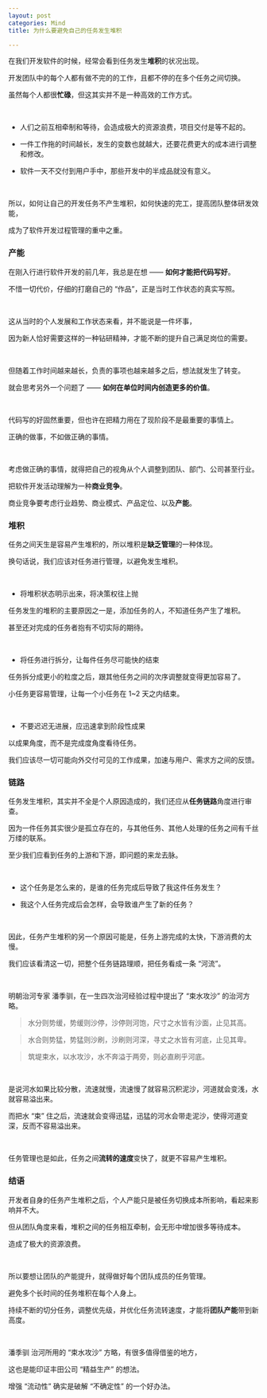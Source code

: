 ```yaml
---
layout: post
categories: Mind
title: 为什么要避免自己的任务发生堆积

---
```


在我们开发软件的时候，经常会看到任务发生**堆积**的状况出现。

开发团队中的每个人都有做不完的的工作，且都不停的在多个任务之间切换。

虽然每个人都很**忙碌**，但这其实并不是一种高效的工作方式。

<br/>

+ 人们之前互相牵制和等待，会造成极大的资源浪费，项目交付是等不起的。

+ 一件工作拖的时间越长，发生的变数也就越大，还要花费更大的成本进行调整和修改。

+ 软件一天不交付到用户手中，那些开发中的半成品就没有意义。

<br/>

所以，如何让自己的开发任务不产生堆积，如何快速的完工，提高团队整体研发效能，

成为了软件开发过程管理的重中之重。

### 产能

在刚入行进行软件开发的前几年，我总是在想 —— **如何才能把代码写好**。

不惜一切代价，仔细的打磨自己的 “作品”，正是当时工作状态的真实写照。

<br/>

这从当时的个人发展和工作状态来看，并不能说是一件坏事，

因为新人恰好需要这样的一种钻研精神，才能不断的提升自己满足岗位的需要。

<br/>

但随着工作时间越来越长，负责的事项也越来越多之后，想法就发生了转变。

就会思考另外一个问题了 —— **如何在单位时间内创造更多的价值**。

<br/>

代码写的好固然重要，但也许在把精力用在了现阶段不是最重要的事情上。

正确的做事，不如做正确的事情。

<br/>

考虑做正确的事情，就得把自己的视角从个人调整到团队、部门、公司甚至行业。

把软件开发活动理解为一种**商业竞争**。

商业竞争要考虑行业趋势、商业模式、产品定位、以及**产能**。

### 堆积

任务之间天生是容易产生堆积的，所以堆积是**缺乏管理**的一种体现。

换句话说，我们应该对任务进行管理，以避免发生堆积。

<br/>

+ 将堆积状态明示出来，将决策权往上抛

任务发生的堆积的主要原因之一是，添加任务的人，不知道任务产生了堆积。

甚至还对完成的任务者抱有不切实际的期待。

<br/>

+ 将任务进行拆分，让每件任务尽可能快的结束

任务拆分成更小的粒度之后，跟其他任务之间的次序调整就变得更加容易了。

小任务更容易管理，让每一个小任务在 1~2 天之内结束。

<br/>

+ 不要迟迟无进展，应迅速拿到阶段性成果

以成果角度，而不是完成度角度看待任务。

我们应该尽一切可能向外交付可见的工作成果，加速与用户、需求方之间的反馈。

### 链路

任务发生堆积，其实并不全是个人原因造成的，我们还应从**任务链路**角度进行审查。

因为一件任务其实很少是孤立存在的，与其他任务、其他人处理的任务之间有千丝万缕的联系。

至少我们应看到任务的上游和下游，即问题的来龙去脉。

<br/>

+ 这个任务是怎么来的，是谁的任务完成后导致了我这件任务发生？

+ 我这个人任务完成后会怎样，会导致谁产生了新的任务？

<br/>

因此，任务产生堆积的另一个原因可能是，任务上游完成的太快，下游消费的太慢。

我们应该看清这一切，把整个任务链路理顺，把任务看成一条 “河流”。

<br/>

明朝治河专家 潘季驯，在一生四次治河经验过程中提出了 “束水攻沙” 的治河方略。

> 水分则势缓，势缓则沙停，沙停则河饱，尺寸之水皆有沙面，止见其高。

> 水合则势猛，势猛则沙刷，沙刷则河深，寻丈之水皆有河底，止见其卑。

> 筑堤束水，以水攻沙，水不奔溢于两旁，则必直刷乎河底。

<br/>

是说河水如果比较分散，流速就慢，流速慢了就容易沉积泥沙，河道就会变浅，水就容易溢出来。

而把水 “束” 住之后，流速就会变得迅猛，迅猛的河水会带走泥沙，使得河道变深，反而不容易溢出来。

<br/>

任务管理也是如此，任务之间**流转的速度**变快了，就更不容易产生堆积。

### 结语

开发者自身的任务产生堆积之后，个人产能只是被任务切换成本所影响，看起来影响并不大。

但从团队角度来看，堆积之间的任务相互牵制，会无形中增加很多等待成本。

造成了极大的资源浪费。

<br/>

所以要想让团队的产能提升，就得做好每个团队成员的任务管理。

避免多个长时间的任务堆积在每个人身上。

持续不断的切分任务，调整优先级，并优化任务流转速度，才能将**团队产能**带到新高度。

<br/>

潘季驯 治河所用的 “束水攻沙” 方略，有很多值得借鉴的地方，

这也是能印证丰田公司 “精益生产” 的想法。

增强 “流动性” 确实是破解 “不确定性” 的一个好办法。
